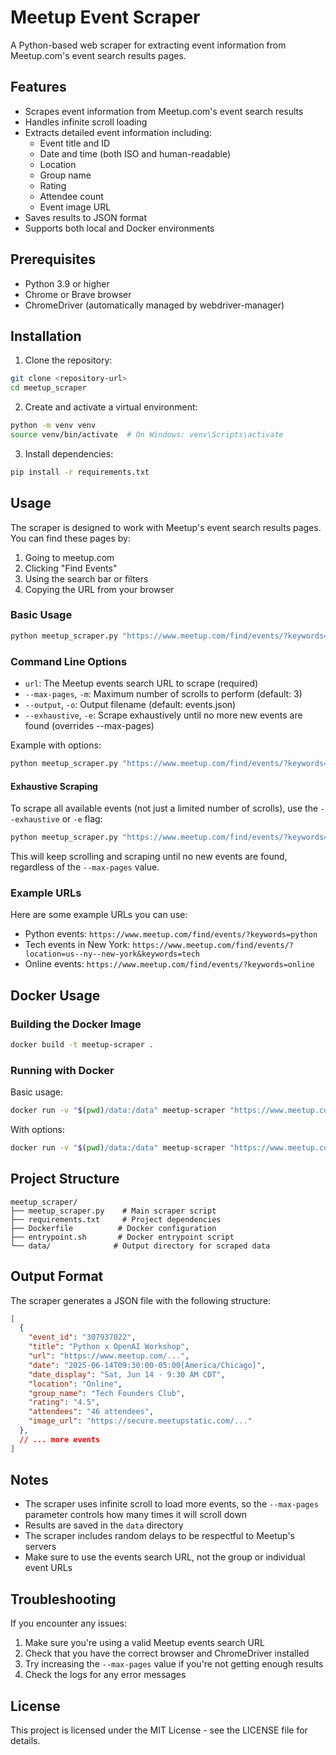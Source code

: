 # Meetup Event Scraper

A Python-based web scraper for extracting event information from Meetup.com's event search results pages.

## Features

- Scrapes event information from Meetup.com's event search results
- Handles infinite scroll loading
- Extracts detailed event information including:
  - Event title and ID
  - Date and time (both ISO and human-readable)
  - Location
  - Group name
  - Rating
  - Attendee count
  - Event image URL
- Saves results to JSON format
- Supports both local and Docker environments

## Prerequisites

- Python 3.9 or higher
- Chrome or Brave browser
- ChromeDriver (automatically managed by webdriver-manager)

## Installation

1. Clone the repository:
```bash
git clone <repository-url>
cd meetup_scraper
```

2. Create and activate a virtual environment:
```bash
python -m venv venv
source venv/bin/activate  # On Windows: venv\Scripts\activate
```

3. Install dependencies:
```bash
pip install -r requirements.txt
```

## Usage

The scraper is designed to work with Meetup's event search results pages. You can find these pages by:
1. Going to meetup.com
2. Clicking "Find Events"
3. Using the search bar or filters
4. Copying the URL from your browser

### Basic Usage

```bash
python meetup_scraper.py "https://www.meetup.com/find/events/?keywords=python"
```

### Command Line Options

- `url`: The Meetup events search URL to scrape (required)
- `--max-pages`, `-m`: Maximum number of scrolls to perform (default: 3)
- `--output`, `-o`: Output filename (default: events.json)
- `--exhaustive`, `-e`: Scrape exhaustively until no more new events are found (overrides --max-pages)

Example with options:
```bash
python meetup_scraper.py "https://www.meetup.com/find/events/?keywords=python" --max-pages 5 --output python_events.json
```

#### Exhaustive Scraping

To scrape all available events (not just a limited number of scrolls), use the `--exhaustive` or `-e` flag:

```bash
python meetup_scraper.py "https://www.meetup.com/find/events/?keywords=python" --exhaustive
```

This will keep scrolling and scraping until no new events are found, regardless of the `--max-pages` value.

### Example URLs

Here are some example URLs you can use:
- Python events: `https://www.meetup.com/find/events/?keywords=python`
- Tech events in New York: `https://www.meetup.com/find/events/?location=us--ny--new-york&keywords=tech`
- Online events: `https://www.meetup.com/find/events/?keywords=online`

## Docker Usage

### Building the Docker Image

```bash
docker build -t meetup-scraper .
```

### Running with Docker

Basic usage:
```bash
docker run -v "$(pwd)/data:/data" meetup-scraper "https://www.meetup.com/find/events/?keywords=python"
```

With options:
```bash
docker run -v "$(pwd)/data:/data" meetup-scraper "https://www.meetup.com/find/events/?keywords=python" --max-pages 5 --output python_events.json
```

## Project Structure

```
meetup_scraper/
├── meetup_scraper.py    # Main scraper script
├── requirements.txt     # Project dependencies
├── Dockerfile          # Docker configuration
├── entrypoint.sh       # Docker entrypoint script
└── data/              # Output directory for scraped data
```

## Output Format

The scraper generates a JSON file with the following structure:

```json
[
  {
    "event_id": "307937022",
    "title": "Python x OpenAI Workshop",
    "url": "https://www.meetup.com/...",
    "date": "2025-06-14T09:30:00-05:00[America/Chicago]",
    "date_display": "Sat, Jun 14 · 9:30 AM CDT",
    "location": "Online",
    "group_name": "Tech Founders Club",
    "rating": "4.5",
    "attendees": "46 attendees",
    "image_url": "https://secure.meetupstatic.com/..."
  },
  // ... more events
]
```

## Notes

- The scraper uses infinite scroll to load more events, so the `--max-pages` parameter controls how many times it will scroll down
- Results are saved in the `data` directory
- The scraper includes random delays to be respectful to Meetup's servers
- Make sure to use the events search URL, not the group or individual event URLs

## Troubleshooting

If you encounter any issues:
1. Make sure you're using a valid Meetup events search URL
2. Check that you have the correct browser and ChromeDriver installed
3. Try increasing the `--max-pages` value if you're not getting enough results
4. Check the logs for any error messages

## License

This project is licensed under the MIT License - see the LICENSE file for details. 